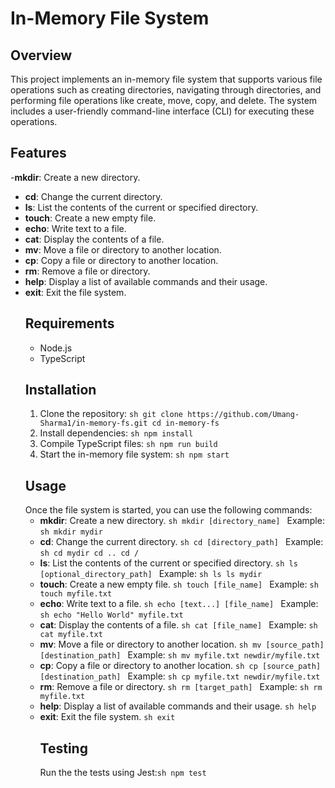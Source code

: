 # In-Memory File System
## Overview 
This project implements an in-memory file system that supports various file operations such as creating directories, navigating through directories, and performing file operations like create, move, copy, and delete. The system includes a user-friendly command-line interface (CLI) for executing these operations.
## Features  
-**mkdir**: Create a new directory. 
- **cd**: Change the current directory.
- **ls**: List the contents of the current or specified directory.
- **touch**: Create a new empty file.
- **echo**: Write text to a file.
- **cat**: Display the contents of a file.
- **mv**: Move a file or directory to another location.
- **cp**: Copy a file or directory to another location.
- **rm**: Remove a file or directory.
- **help**: Display a list of available commands and their usage.
- **exit**: Exit the file system.
  ## Requirements
  - Node.js
  - TypeScript
   ## Installation
  1. Clone the repository: ```sh git clone https://github.com/Umang-Sharma1/in-memory-fs.git cd in-memory-fs ```
  2. Install dependencies: ```sh npm install ```
  3. Compile TypeScript files: ```sh npm run build ```
  4. Start the in-memory file system: ```sh npm start ```
   ## Usage
  Once the file system is started, you can use the following commands:
  - **mkdir**: Create a new directory. ```sh mkdir [directory_name] ``` Example: ```sh mkdir mydir ```
  - **cd**: Change the current directory. ```sh cd [directory_path] ``` Example: ```sh cd mydir cd .. cd / ```
  - **ls**: List the contents of the current or specified directory. ```sh ls [optional_directory_path] ``` Example: ```sh ls ls mydir ``` 
  - **touch**: Create a new empty file. ```sh touch [file_name] ``` Example: ```sh touch myfile.txt ```
  - **echo**: Write text to a file. ```sh echo [text...] [file_name] ``` Example: ```sh echo "Hello World" myfile.txt ```
  - **cat**: Display the contents of a file. ```sh cat [file_name] ``` Example: ```sh cat myfile.txt ```
  - **mv**: Move a file or directory to another location. ```sh mv [source_path] [destination_path] ``` Example: ```sh mv myfile.txt newdir/myfile.txt ```
  - **cp**: Copy a file or directory to another location. ```sh cp [source_path] [destination_path] ``` Example: ```sh cp myfile.txt newdir/myfile.txt ```
  - **rm**: Remove a file or directory. ```sh rm [target_path] ``` Example: ```sh rm myfile.txt ```
  - **help**: Display a list of available commands and their usage. ```sh help ```
  - **exit**: Exit the file system. ```sh exit ```
    ## Testing
    Run the the tests using Jest:```sh npm test```
